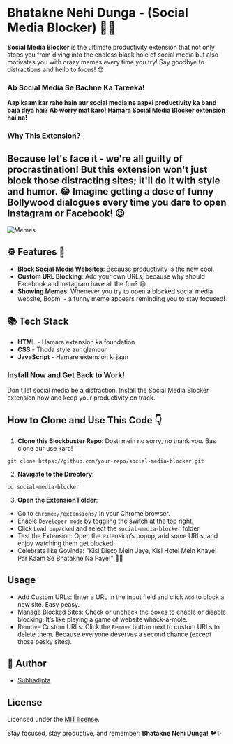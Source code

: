 # Bhatakne Nehi Dunga - (Social Media Blocker) 🚫📱

**Social Media Blocker** is the ultimate productivity extension that not only stops you from diving into the endless black hole of social media but also motivates you with crazy memes every time you try! Say goodbye to distractions and hello to focus! 😎

### **Ab Social Media Se Bachne Ka Tareeka!**

**Aap kaam kar rahe hain aur social media ne aapki productivity ka band baja diya hai? Ab worry mat karo! Hamara Social Media Blocker extension hai na!**


### **Why This Extension?**
Because let's face it - we're all guilty of procrastination! But this extension won't just block those distracting sites; it'll do it with style and humor. 😂 Imagine getting a dose of funny Bollywood dialogues every time you dare to open Instagram or Facebook!  😉
---

![Memes](https://indianmemetemplates.com/wp-content/uploads/2019/01/jor-jor-se-bolke-sabko-scheme-bata-de.jpg)

## ⚙️ Features 🎉

- **Block Social Media Websites**: Because productivity is the new cool.
- **Custom URL Blocking**: Add your own URLs, because why should Facebook and Instagram have all the fun? 😆
- **Showing Memes**: Whenever you try to open a blocked social media website, Boom! - a funny meme appears reminding you to stay focused!


## 📚 Tech Stack

- **HTML** - Hamara extension ka foundation
- **CSS** - Thoda style aur glamour
- **JavaScript** - Hamare extension ki jaan

### **Install Now and Get Back to Work!**

Don't let social media be a distraction. Install the Social Media Blocker extension now and keep your productivity on track. 

## How to Clone and Use This Code 👇

1. **Clone this Blockbuster Repo**:
Dosti mein no sorry, no thank you. Bas clone aur use karo!

``` 
git clone https://github.com/your-repo/social-media-blocker.git
```

2. **Navigate to the Directory**:

```
cd social-media-blocker
```

3. **Open the Extension Folder**:

- Go to `chrome://extensions/` in your Chrome browser.
- Enable  `Developer mode` by toggling the switch at the top right.
- Click `Load unpacked` and select the `social-media-blocker` folder.
- Test the Extension: Open the extension’s popup, add some URLs, and enjoy watching them get blocked.
- Celebrate like Govinda: "Kisi Disco Mein Jaye, Kisi Hotel Mein Khaye! Par Kaam Se Bhatakne Na Paye!" 🕺💃

## Usage
- Add Custom URLs: Enter a URL in the input field and click `Add` to block a new site. Easy peasy.
- Manage Blocked Sites: Check or uncheck the boxes to enable or disable blocking. It’s like playing a game of website whack-a-mole.
- Remove Custom URLs: Click the `Remove` button next to custom URLs to delete them. Because everyone deserves a second chance (except those pesky sites).

## 🙇 Author
- [Subhadipta](https://www.linkedin.com/in/subhadipta-nayak/)
## License
Licensed under the [MIT license](https://github.com/nsubhadipta/social-media-blocker/blob/master/LICENSE).



Stay focused, stay productive, and remember: **Bhatakne Nehi Dunga!** 🐦✨

